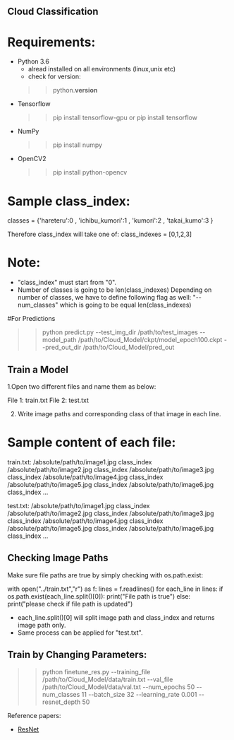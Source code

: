 ## Cloud Classification

# Requirements:

 * Python 3.6 
	* alread installed on all environments (linux,unix etc)
	* check for version: 
	>> python.__version__
 * Tensorflow 
	>> pip install tensorflow-gpu or pip install tensorflow
 * NumPy
	>> pip install numpy
 * OpenCV2
	>> pip install python-opencv



# Sample class_index:
classes = {'hareteru':0 , 'ichibu_kumori':1 , 'kumori':2 , 'takai_kumo':3  } 

Therefore class_index will take one of:
class_indexes = [0,1,2,3]

# Note:
* "class_index" must start from "0".
* Number of classes is going to be len(class_indexes)
Depending on number of classes, we have to define following flag as well:
"--num_classes" which is going to be equal len(class_indexes)

#For Predictions

>>  python predict.py --test_img_dir /path/to/test_images --model_path /path/to/Cloud_Model/ckpt/model_epoch100.ckpt --pred_out_dir /path/to/Cloud_Model/pred_out


## Train a Model

1.Open two different files  and name them as below: 

File 1: train.txt
File 2: test.txt

2. Write image paths and corresponding class of that image in each line.

# Sample content of each file:

train.txt:
/absolute/path/to/image1.jpg class_index
/absolute/path/to/image2.jpg class_index
/absolute/path/to/image3.jpg class_index
/absolute/path/to/image4.jpg class_index
/absolute/path/to/image5.jpg class_index
/absolute/path/to/image6.jpg class_index
...

test.txt:
/absolute/path/to/image1.jpg class_index
/absolute/path/to/image2.jpg class_index
/absolute/path/to/image3.jpg class_index
/absolute/path/to/image4.jpg class_index
/absolute/path/to/image5.jpg class_index
/absolute/path/to/image6.jpg class_index
...

## Checking Image Paths

Make sure file paths are true by simply checking with os.path.exist:

with open("../train.txt","r") as f:
	lines = f.readlines()
	for each_line in lines:
		if os.path.exist(each_line.split()[0]):
			print("File path is true")
		else:
			print("please check if file path is updated")

* each_line.split()[0] will split image path and class_index and returns image path only. 
* Same process can be applied for "test.txt".


## Train by Changing Parameters:

>> python finetune_res.py --training_file /path/to/Cloud_Model/data/train.txt --val_file /path/to/Cloud_Model/data/val.txt --num_epochs 50 --num_classes 11 --batch_size 32 --learning_rate 0.001 --resnet_depth 50


Reference papers:

 * [ResNet](https://arxiv.org/pdf/1512.03385.pdf)






